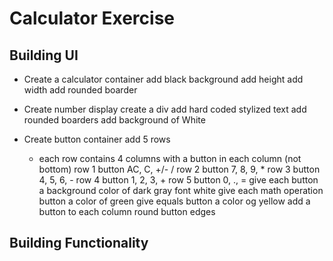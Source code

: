 # Calculator Exercise

## Building UI

- Create a calculator container 
    add black background 
    add height 
    add width
    add rounded boarder


- Create number display
    create a div 
    add hard coded stylized text
    add rounded boarders
    add background of White


- Create button container
    add 5 rows
    - each row contains 4 columns with a button in each column (not bottom)
        row 1 button AC, C, +/- /
        row 2 button 7, 8, 9, *
        row 3 button 4, 5, 6, -
        row 4 button 1, 2, 3, +
        row 5 button 0, ., =
        give each button a background color of dark gray font white
        give each math operation button a color of green
        give equals button a color og yellow
    add a button to each column
    round button edges



## Building Functionality